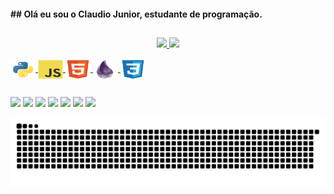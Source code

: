 <p>
    <h4>## Olá eu sou o Claudio Junior, estudante de programação.</h4>
</p>

##
<div align="center">
    <a href="https://github.com/craudiocommit">
        <img height="150em" src="https://github-readme-stats.vercel.app/api?username=craudiocommit&show_icons=true&theme=dark&include_all_commits=true&count_private=true" />
        <img height="150em" src="https://github-readme-stats.vercel.app/api/top-langs/?username=craudiocommit&layout=compact&langs_count=7&theme=dark" />
</div>
<div style="display: inline_block"><br>
    <img align="center" alt="cssjr-Python" height="30" width="40" src="https://raw.githubusercontent.com/devicons/devicon/master/icons/python/python-original.svg">
    <img align="center" alt="cssjr-Js" height="30" width="40" src="https://raw.githubusercontent.com/devicons/devicon/master/icons/javascript/javascript-original.svg">
    <img align="center" alt="cssjr-HTML5" height="30" width="40" src="https://raw.githubusercontent.com/devicons/devicon/master/icons/html5/html5-original.svg">
    <img align="center" alt="cssjr-Js" height="30" width="40" src="https://raw.githubusercontent.com/devicons/devicon/master/icons/elixir/elixir-original.svg">
    <img align="center" alt="cssjr-css" height="30" width="40" src="https://raw.githubusercontent.com/devicons/devicon/master/icons/css3/css3-original.svg">
</div>

##

<div>
    <a href="https://www.youtube.com/channel/UCRiSH7uJFOXGKuEwoo_qPNw " target=" _blank "><img src="https://img.shields.io/badge/YouTube-FF0000?style=for-the-badge&logo=youtube&logoColor=white " target="_blank "></a>
    <a href="https://instagram.com/branaut_ " target="_blank "><img src="https://img.shields.io/badge/-Instagram-%23E4405F?style=for-the-badge&logo=instagram&logoColor=white " target="_blank "></a>
    <a href="https://www.twitch.tv/branaut " target="_blank "><img src="https://img.shields.io/badge/Twitch-9146FF?style=for-the-badge&logo=twitch&logoColor=white " target="_blank "></a>
    <a href="https://discord.gg/mNsbbcj8 " target="_blank "><img src="https://img.shields.io/badge/Discord-7289DA?style=for-the-badge&logo=discord&logoColor=white " target="_blank "></a>
    <a href="mailto:claudiojr1988@hotmail.com "><img src="https://img.shields.io/badge/-Gmail-%23333?style=for-the-badge&logo=gmail&logoColor=white " target="_blank "></a>
    <a href="https://open.spotify.com/user/kugogames " target="_blank "><img src="https://img.shields.io/badge/Spotify-1ED760?&style=for-the-badge&logo=spotify&logoColor=white " target="_blank "></a>
    <a href="https://www.linkedin.com/in/cssjr " target="_blank "><img src="https://img.shields.io/badge/-LinkedIn-%230077B5?style=for-the-badge&logo=linkedin&logoColor=white " target="_blank "></a>
 
  ![Snake animation](https://github.com/craudiocommit/craudiocommit/blob/output/github-contribution-grid-snake.svg)
 
</div>

